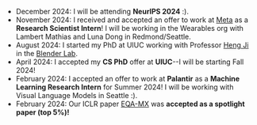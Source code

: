 
- December 2024: I will be attending **NeurIPS 2024** :).
- November 2024: I received and accepted an offer to work at [Meta](https://www.meta.com) as a **Research Scientist Intern**! I will be working in the Wearables org with Lambert Mathias and Luna Dong in Redmond/Seattle.
- August 2024: I started my PhD at UIUC working with Professor [Heng Ji](https://blender.cs.illinois.edu/hengji.html) in the [Blender Lab](https://blender.cs.illinois.edu/people/).
- April 2024: I accepted my **CS PhD** offer at **UIUC**--I will be starting Fall 2024!
- February 2024: I accepted an offer to work at **Palantir** as a **Machine Learning Research Intern** for Summer 2024! I will be working with Visual Language Models in Seattle :).
- February 2024: Our ICLR paper [EQA-MX](https://openreview.net/forum?id=7gUrYE50Rb) was **accepted as a spotlight paper (top 5%)!**
